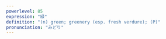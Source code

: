 ```yaml
---
powerlevel: 85
expression: "緑"
definition: "(n) green; greenery (esp. fresh verdure); (P)"
pronunciation: "みどり"
---
```


